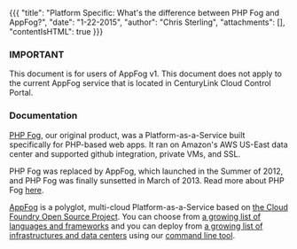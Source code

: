 {{{
  "title": "Platform Specific: What's the difference between PHP Fog and AppFog?",
  "date": "1-22-2015",
  "author": "Chris Sterling",
  "attachments": [],
  "contentIsHTML": true
}}}

### IMPORTANT

This document is for users of AppFog v1. This document does not apply to the current AppFog service that is located in CenturyLink Cloud Control Portal.

### Documentation

<p><a href="https://phpfog.com">PHP Fog</a>, our original product, was a Platform-as-a-Service built specifically for PHP-based web apps. It ran on Amazon's AWS US-East data center and supported github integration, private VMs, and SSL.</p>
<p>PHP Fog was replaced by AppFog, which launched in the Summer of 2012, and PHP Fog was finally sunsetted in March of 2013. Read more about PHP Fog <a href="http://docs.phpfog.com">here</a>.</p>
<p><a href="https://appfog.com">AppFog</a> is a polyglot, multi-cloud Platform-as-a-Service based on <a href="http://cloudfoundry.org/">the Cloud Foundry Open Source Project</a>. You can choose from <a href="http://docs.appfog.com/roadmap#langs">a growing list of languages and frameworks</a> and you can deploy from <a href="http://docs.appfog.com/roadmap#infras">a growing list of infrastructures and data centers</a> using our <a href="http://docs.appfog.com/getting-started/af-cli">command line tool</a>.</p>
